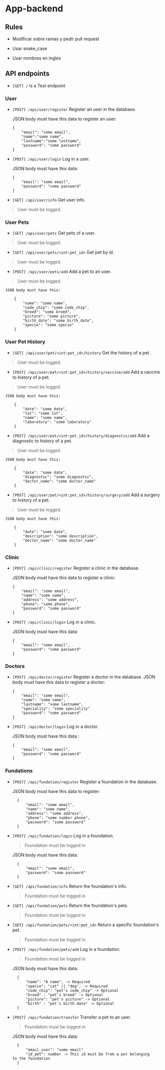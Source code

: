 # App-backend
## Rules
  - Modificar sobre ramas y pedir pull request

  - Usar snake_case

  - Usar nombres en ingles
## API endpoints
- `[GET] /` is a Test endpoint
### User 
- `[POST] /api/user/register` Register an user in the database.

    JSON body must have this data to register an user:
      
      {
          "email": "some email",
          "name":"some name",
          "lastname":"some lastname",
          "password": "some password"
      }
- `[POST] /api/user/login` Log in a user.

    JSON body must have this data:

      {
          "email": "some email",
          "password": "some password"
      }
           
- `[GET] /api/user/info`  Get user info.
> User must be logged.
### User Pets
- `[GET] /api/user/pets` Get pets of a user.
> User must be logged.
 
- `[GET] /api/user/pets/<int:pet_id>` Get pet by id.
> User must be logged.

- `[POST] /api/user/pets/add` Add a pet to an user.
> User must be logged.
    
    JSON body must have this:

        {
            "name": "some name",
            "code_chip": "some code_chip",
            "breed": "some breed",
            "picture": "some picture",
            "birth_date": "some birth_date",
            "specie": "some specie"
        }
### User Pet History
- `[GET] /api/user/pet/<int:pet_id>/history` Get the history of a pet .
> User must be logged.

- `[POST] /api/user/pet/<int:pet_id>/history/vaccine/add` Add a vaccine to history of a pet.
> User must be logged.

    JSON body must have this:

        {
            "date": "some date",
            "lot": "some lot",
            "name": "some name",
            "laboratory": "some laboratory"
        }
- `[POST] /api/user/pet/<int:pet_id>/history/diagnostic/add` Add a diagnostic to history of a pet.
> User must be logged.

    JSON body must have this:

        {
            "date": "some date",
            "diagnostic": "some diagnostic",
            "doctor_name": "some doctor_name"
        }
- `[POST] /api/user/pet/<int:pet_id>/history/surgery/add` Add a surgery to history of a pet.
> User must be logged.

    JSON body must have this:

        {
            "date": "some date",
            "description": "some description",
            "doctor_name": "some doctor_name"
        }
### Clinic
- `[POST] /api/clinic/register` Register a clinic in the database.

    JSON body must have this data to register a clinic:

      {
          "email": "some email",
          "name": "some name",
          "address": "some address",
          "phone": "some phone",
          "password": "some password"
      }
- `[POST] /api/clinic/login` Log in a clinic.

    JSON body must have this data:

      {
          "email": "some email",
          "password": "some password"
      }
### Doctors
- `[POST] /api/doctor/register` Register a doctor in the database.
    JSON body must have this data to register a doctor:

      {
          "email": "some email",
          "name": "some name",
          "lastname": "some lastname",
          "speciality": "some speciality"
          "password": "some password"
      }
- `[POST] /api/doctor/login` Log in a doctor.

    JSON body must have this data :

      {
          "email": "some email",
          "password": "some password"
      }
### Fundations
- `[POST] /api/fundation/register` Register a foundation in the database.

    JSON body must have this data to register:
       
        {
            "email": "some email",
            "name": "some name",
            "address": "some address",
            "phone": "some number phone",
            "password": "some password"
        }
- `[POST] /api/fundation/login` Log in a foundation.
    >Foundation must be logged in
    
    JSON body must have this data:

        {
            "email": "some email",
            "password": "some password"
        }

- `[GET] /api/fundation/info` Return the foundation's info.
    >Foundation must be logged in

- `[GET] /api/fundation/pets` Return the foundation's pets.
    >Foundation must be logged in

- `[GET] /api/fundation/pets/<int:pet_id>` Return a specific foundation's pet.
    >Foundation must be logged in

- `[POST] /api/fundation/pets/add` Log in a foundation.
    >Foundation must be logged in
    
    JSON body must have this data:

        {
            "name": "A name", -> Required
            "specie": "cat" || "dog", -> Required
            "code_chip": "pet's code_chip" -> Optional
            "breed" : "pet's breed" -> Optional
            "picture": "pet's picture" -> Optional
            "birth" : "pet's birth date" -> Optional
        }

- `[POST] /api/fundation/transfer` Transfer a pet to an user.
    >Foundation must be logged in

    JSON body must have this data:

        {
            "email_user": "some email"
            "id_pet": number -> This id must be from a pet belonging    to the foundation
        }
